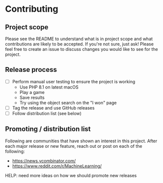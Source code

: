 # Contributing

## Project scope

Please see the README to understand what is in project scope and what contributions are likely to be accepted. If you're not sure, just ask! Please feel free to create an issue to discuss changes you would like to see for the project.

## Release process

- [ ] Perform manual user testing to ensure the project is working
    * Use PHP 8.1 on latest macOS
    * Play a game
    * Save results
    * Try using the object search on the "I won" page
- [ ] Tag the release and use GitHub releases
- [ ] Follow distribution list (see below)

## Promoting / distribution list

Following are communities that have shown an interest in this project. After each major release or new feature, reach out or post on each of the following:

- https://news.ycombinator.com/
- https://www.reddit.com/r/MachineLearning/

HELP: need more ideas on how we should promote new releases
